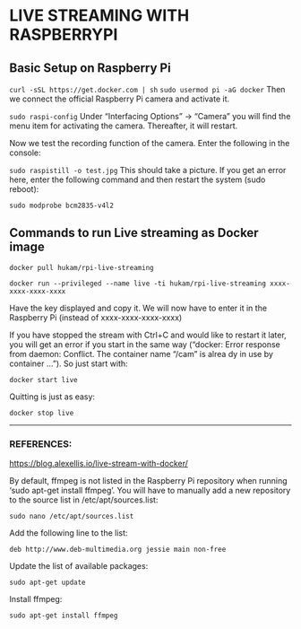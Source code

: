 # LIVE STREAMING WITH RASPBERRYPI

## Basic Setup on Raspberry Pi

`curl -sSL https://get.docker.com | sh`
`sudo usermod pi -aG docker`
Then we connect the official Raspberry Pi camera and activate it.

`sudo raspi-config`
Under “Interfacing Options” -> “Camera” you will find the menu item for activating the camera. Thereafter, it will restart.

Now we test the recording function of the camera. Enter the following in the console:

`sudo raspistill -o test.jpg`
This should take a picture. If you get an error here, enter the following command and then restart the system (sudo reboot):

`sudo modprobe bcm2835-v4l2`


## Commands to run Live streaming as Docker image
`docker pull hukam/rpi-live-streaming`

`docker run --privileged --name live -ti hukam/rpi-live-streaming xxxx-xxxx-xxxx-xxxx`

Have the key displayed and copy it. We will now have to enter it in the Raspberry Pi (instead of xxxx-xxxx-xxxx-xxxx)

If you have stopped the stream with Ctrl+C and would like to restart it later, you will get an error if you start in the same way (“docker: Error response from daemon: Conflict. The container name “/cam” is alrea dy in use by container …”). So just start with:

`docker start live`

Quitting is just as easy:

`docker stop live`


---------------------------------

### REFERENCES:

https://blog.alexellis.io/live-stream-with-docker/

By default, ffmpeg is not listed in the Raspberry Pi repository when running ‘sudo apt-get install ffmpeg’. You will have to manually add a new repository to the source list in /etc/apt/sources.list:

`sudo nano /etc/apt/sources.list`

Add the following line to the list:

`deb http://www.deb-multimedia.org jessie main non-free`

Update the list of available packages:

`sudo apt-get update`

Install ffmpeg:

`sudo apt-get install ffmpeg`
